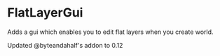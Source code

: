 # FlatLayerGui
Adds a gui which enables you to edit flat layers when you create world.

Updated @byteandahalf's addon to 0.12